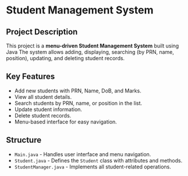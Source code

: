 # Student Management System 

## Project Description
This project is a **menu-driven Student Management System** built using Java  The system allows adding, displaying, searching (by PRN, name, position), updating, and deleting student records.

## Key Features
- Add new students with PRN, Name, DoB, and Marks.
- View all student details.
- Search students by PRN, name, or position in the list.
- Update student information.
- Delete student records.
- Menu-based interface for easy navigation.

## Structure
- `Main.java` - Handles user interface and menu navigation.
- `Student.java` - Defines the `Student` class with attributes and methods.
- `StudentManager.java` - Implements all student-related operations.
